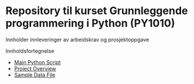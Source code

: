 # Repository til kurset Grunnleggende programmering i Python (PY1010)

Innholder innleveringer av arbeidskrav og prosjektoppgave

Innholdsfortegnelse

- [Main Python Script](main.py)
- [Project Overview](docs/overview.md)
- [Sample Data File](data/sample.csv)
